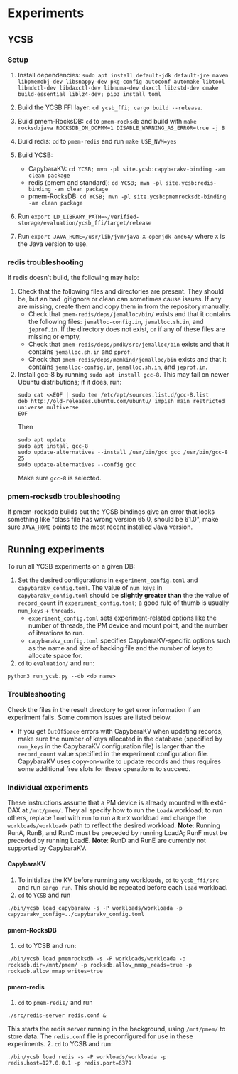 # Experiments

## YCSB
### Setup
1. Install dependencies: `sudo apt install default-jdk default-jre maven libpmemobj-dev libsnappy-dev pkg-config autoconf automake libtool libndctl-dev libdaxctl-dev libnuma-dev daxctl libzstd-dev cmake build-essential liblz4-dev; pip3 install toml`

2. Build the YCSB FFI layer: `cd ycsb_ffi; cargo build --release`.
3. Build pmem-RocksDB: `cd` to `pmem-rocksdb` and build with `make rocksdbjava ROCKSDB_ON_DCPMM=1 DISABLE_WARNING_AS_ERROR=true -j 8`
4. Build redis: `cd` to `pmem-redis` and run `make USE_NVM=yes` 
3. Build YCSB:
    - CapybaraKV: `cd YCSB; mvn -pl site.ycsb:capybarakv-binding -am clean package`
    - redis (pmem and standard): `cd YCSB; mvn -pl site.ycsb:redis-binding -am clean package`
    - pmem-RocksDB: `cd YCSB; mvn -pl site.ycsb:pmemrocksdb-binding -am clean package`

3. Run `export LD_LIBRARY_PATH=~/verified-storage/evaluation/ycsb_ffi/target/release`
4. Run `export JAVA_HOME=/usr/lib/jvm/java-X-openjdk-amd64/` where `X` is the Java version to use.

### redis troubleshooting
If redis doesn't build, the following may help:
1. Check that the following files and directories are present. They should be, but an bad .gitignore or clean can sometimes cause issues. If any are missing, create them and copy them in from the repository manually.
    - Check that `pmem-redis/deps/jemalloc/bin/` exists and that it contains the following files: `jemalloc-config.in`, `jemalloc.sh.in`, and `jeprof.in`. If the directory does not exist, or if any of these files are missing or empty, 
    - Check that `pmem-redis/deps/pmdk/src/jemalloc/bin` exists and that it contains `jemalloc.sh.in` and `pprof`.
    - Check that `pmem-redis/deps/memkind/jemalloc/bin` exists and that it contains `jemalloc-config.in`, `jemalloc.sh.in`, and `jeprof.in`.
2. Install gcc-8 by running `sudo apt install gcc-8`. This may fail on newer Ubuntu distributions; if it does, run:
    ```
    sudo cat <<EOF | sudo tee /etc/apt/sources.list.d/gcc-8.list
    deb http://old-releases.ubuntu.com/ubuntu/ impish main restricted universe multiverse
    EOF
    ```
    Then
    ```
    sudo apt update
    sudo apt install gcc-8
    sudo update-alternatives --install /usr/bin/gcc gcc /usr/bin/gcc-8 25
    sudo update-alternatives --config gcc
    ```
    Make sure `gcc-8` is selected.

### pmem-rocksdb troubleshooting
If pmem-rocksdb builds but the YCSB bindings give an error that looks something like "class file has wrong version 65.0, should be 61.0", make sure `JAVA_HOME` points to the most recent installed Java version.

## Running experiments

To run all YCSB experiments on a given DB:
1. Set the desired configurations in `experiment_config.toml` and `capybarakv_config.toml`. The value of `num_keys` in `capybarakv_config.toml` should be **slightly greater than** the the value of `record_count` in `experiment_config.toml`; a good rule of thumb is usually `num_keys` + `threads`. 
    - `experiment_config.toml` sets experiment-related options like the number of threads, the PM device and mount point, and the number of iterations to run.
    - `capybarakv_config.toml` specifies CapybaraKV-specific options such as the name and size of backing file and the number of keys to allocate space for. 
2. `cd` to `evaluation/` and run:
```
python3 run_ycsb.py --db <db name>
```

### Troubleshooting

Check the files in the result directory to get error information if an experiment fails. Some common issues are listed below.

- If you get `OutOfSpace` errors with CapybaraKV when updating records, make sure the number of keys allocated in the database (specified by `num_keys` in the CapybaraKV configuration file) is larger than the `record_count` value specified in the experiment configuration file. CapybaraKV uses copy-on-write to update records and thus requires some additional free slots for these operations to succeed. 

### Individual experiments

These instructions assume that a PM device is already mounted with ext4-DAX at `/mnt/pmem/`. 
They all specify how to run the `LoadA` workload; to run others, replace `load` with `run` to run a `RunX` workload and change the `workloads/workloadx` path to reflect the desired workload.
**Note**: Running RunA, RunB, and RunC must be preceded by running LoadA; RunF must be preceded by running LoadE.
**Note**: RunD and RunE are currently not supported by CapybaraKV.

#### CapybaraKV
1. To initialize the KV before running any workloads, `cd` to `ycsb_ffi/src` and run `cargo_run`. This should be repeated before each `load` workload.
2. `cd` to `YCSB` and run 
```
./bin/ycsb load capybarakv -s -P workloads/workloada -p capybarakv_config=../capybarakv_config.toml
```

#### pmem-RocksDB
1. `cd` to YCSB and run:
```
./bin/ycsb load pmemrocksdb -s -P workloads/workloada -p rocksdb.dir=/mnt/pmem/ -p rocksdb.allow_mmap_reads=true -p rocksdb.allow_mmap_writes=true
```

#### pmem-redis
1. `cd` to `pmem-redis/` and run 
```
./src/redis-server redis.conf &
```
This starts the redis server running in the background, using `/mnt/pmem/` to store data. The `redis.conf` file is preconfigured for use in these experiments.
2. `cd` to YCSB and run:
```
./bin/ycsb load redis -s -P workloads/workloada -p redis.host=127.0.0.1 -p redis.port=6379
```
